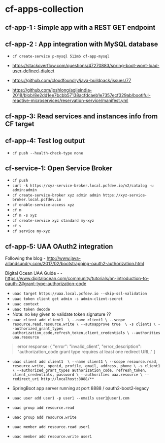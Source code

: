 # cf-apps-collection

## cf-app-1 : Simple app with a REST GET endpoint

## cf-app-2 : App integration with MySQL database
- `cf create-service p-mysql 512mb cf-app-mysql`

- https://stackoverflow.com/questions/47270883/spring-boot-wont-load-user-defined-dialect
- https://github.com/cloudfoundry/java-buildpack/issues/77
- https://github.com/joshlong/agileindia-2018/blob/8e2dd1ee7bcbb57138acfdcaeb1e7357ecf329ab/bootiful-reactive-microservices/reservation-service/manifest.yml


## cf-app-3: Read services and instances info from CF target

## cf-app-4: Test log output
- `cf push --health-check-type none`


## cf-service-1: Open Service Broker

- `cf push`
- `curl -k https://xyz-service-broker.local.pcfdev.io/v2/catalog -u admin:admin`
- `cf create-service-broker xyz admin admin https://xyz-service-broker.local.pcfdev.io`
- `cf enable-service-access xyz`
- `cf m`
- `cf m -s xyz`
- `cf create-service xyz standard my-xyz`
- `cf s`
- `cf service my-xyz`


## cf-app-5: UAA OAuth2 integration
Following the blog - http://www.java-allandsundry.com/2017/02/bootstrapping-oauth2-authorization.html

Digital Ocean UAA Guide - - https://www.digitalocean.com/community/tutorials/an-introduction-to-oauth-2#grant-type-authorization-code

- `uaac target https://uaa.local.pcfdev.io --skip-ssl-validation`
- `uaac token client get admin -s admin-client-secret`
- `uaac context`
- `uaac token decode`
- Note: no key given to validate token signature ??
- `uaac client add client1  \
    --name client1 \
    --scope resource.read,resource.write \
    --autoapprove true  \
    -s client1 \
    --authorized_grant_types authorization_code,refresh_token,client_credentials \
    --authorities uaa.resource`
> error response:
>  {
>    "error": "invalid_client",
>    "error_description": "authorization_code grant type requires at least one redirect URL."
>  }
- `uaac client add client1  \
    --name client1 \
    --scope resource.read, resource.write, openid, profile, email, address, phone \
    -s client1 \
    --authorized_grant_types authorization_code, refresh_token, client_credentials, password \
    --authorities uaa.resource \
    --redirect_uri http://localhost:8888/**`

- SpringBoot app server running at port 8888 / oauth2-boot2-legacy
- `uaac user add user1 -p user1 --emails user1@user1.com`
- `uaac group add resource.read`
- `uaac group add resource.write`
- `uaac member add resource.read user1`
- `uaac member add resource.write user1` 



